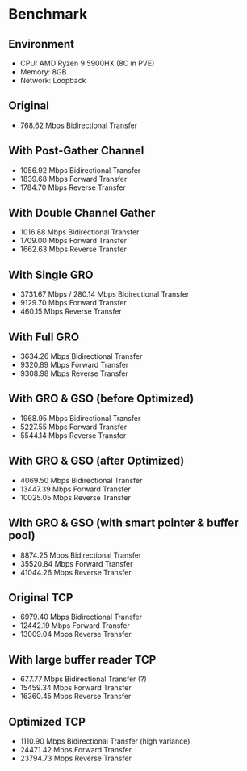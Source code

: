 # Benchmark

## Environment

- CPU: AMD Ryzen 9 5900HX (8C in PVE)
- Memory: 8GB
- Network: Loopback

## Original

- 768.62 Mbps Bidirectional Transfer

## With Post-Gather Channel

- 1056.92 Mbps Bidirectional Transfer
- 1839.68 Mbps Forward Transfer
- 1784.70 Mbps Reverse Transfer

## With Double Channel Gather

- 1016.88 Mbps Bidirectional Transfer
- 1709.00 Mbps Forward Transfer
- 1662.63 Mbps Reverse Transfer

## With Single GRO

- 3731.67 Mbps / 280.14 Mbps Bidirectional Transfer
- 9129.70 Mbps Forward Transfer
- 460.15 Mbps Reverse Transfer

## With Full GRO

- 3634.26 Mbps Bidirectional Transfer
- 9320.89 Mbps Forward Transfer
- 9308.98 Mbps Reverse Transfer

## With GRO & GSO (before Optimized)

- 1968.95 Mbps Bidirectional Transfer
- 5227.55 Mbps Forward Transfer
- 5544.14 Mbps Reverse Transfer

## With GRO & GSO (after Optimized)

- 4069.50 Mbps Bidirectional Transfer
- 13447.39 Mbps Forward Transfer
- 10025.05 Mbps Reverse Transfer

## With GRO & GSO (with smart pointer & buffer pool)

- 8874.25 Mbps Bidirectional Transfer
- 35520.84 Mbps Forward Transfer
- 41044.26 Mbps Reverse Transfer

## Original TCP

- 6979.40 Mbps Bidirectional Transfer
- 12442.19 Mbps Forward Transfer
- 13009.04 Mbps Reverse Transfer

## With large buffer reader TCP

- 677.77 Mbps Bidirectional Transfer (?)
- 15459.34 Mbps Forward Transfer
- 16360.45 Mbps Reverse Transfer

## Optimized TCP

- 1110.90 Mbps Bidirectional Transfer (high variance)
- 24471.42 Mbps Forward Transfer
- 23794.73 Mbps Reverse Transfer
